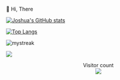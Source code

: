 👋 Hi, There

[![Joshua's GitHub stats](https://github-readme-stats.vercel.app/api?username=Joshua-Repos&show_icons=true&layout=compact&theme=dark)](https://github.com/Joshua-Repos)

[![Top Langs](https://github-readme-stats.vercel.app/api/top-langs?username=Joshua-Repos&show_icons=true&layout=compact&theme=dark&hide=ShaderLab,HLSL&langs_count=10)](https://github.com/Joshua-Repos)

<img src="https://github-readme-streak-stats.herokuapp.com/?user=Joshua-Repos&theme=tokyonight" alt="mystreak"/>

<a href=#><img src="contributions.svg"></a>

<p align="center">
  Visitor count<br>
  <img src="https://profile-counter.glitch.me/_Joshua-Repos/count.svg" />
</p>
